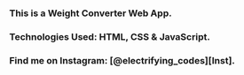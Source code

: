 ### This is a Weight Converter Web App.

### Technologies Used: HTML, CSS & JavaScript.

### Find me on Instagram: [@electrifying_codes][Inst].

[Instagram]: https://www.instagram.com/electrifying_codes